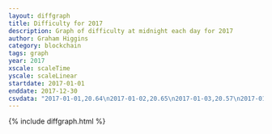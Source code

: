 ```yaml
---
layout: diffgraph
title: Difficulty for 2017
description: Graph of difficulty at midnight each day for 2017
author: Graham Higgins
category: blockchain
tags: graph
year: 2017
xscale: scaleTime
yscale: scaleLinear
startdate: 2017-01-01
enddate: 2017-12-30
csvdata: "2017-01-01,20.64\n2017-01-02,20.65\n2017-01-03,20.57\n2017-01-04,21.50\n2017-01-05,21.51\n2017-01-06,21.51\n2017-01-07,21.55\n2017-01-08,21.30\n2017-01-09,21.60\n2017-01-10,21.71\n2017-01-11,21.50\n2017-01-12,21.60\n2017-01-13,21.63\n2017-01-14,21.61\n2017-01-15,21.50\n2017-01-16,21.49\n2017-01-17,21.49\n2017-01-18,21.68\n2017-01-19,21.42\n2017-01-20,21.64\n2017-01-21,21.54\n2017-01-22,21.73\n2017-01-23,21.91\n2017-01-24,21.92\n2017-01-25,22.01\n2017-01-26,21.94\n2017-01-27,21.84\n2017-01-28,21.90\n2017-01-29,21.75\n2017-01-30,21.79\n2017-01-31,21.74\n2017-02-01,21.81\n2017-02-02,21.72\n2017-02-03,21.80\n2017-02-04,21.85\n2017-02-05,21.64\n2017-02-06,21.82\n2017-02-07,22.02\n2017-02-08,21.78\n2017-02-09,21.95\n2017-02-10,21.80\n2017-02-11,21.96\n2017-02-12,21.74\n2017-02-13,21.73\n2017-02-14,21.90\n2017-02-15,21.65\n2017-02-16,21.91\n2017-02-17,21.77\n2017-02-18,21.69\n2017-02-19,21.87\n2017-02-20,21.92\n2017-02-21,21.93\n2017-02-22,21.88\n2017-02-23,21.86\n2017-02-24,21.75\n2017-02-25,21.94\n2017-02-26,21.82\n2017-02-27,21.78\n2017-02-28,21.78\n2017-03-01,20.92\n2017-03-02,21.81\n2017-03-03,21.91\n2017-03-04,21.83\n2017-03-05,21.84\n2017-03-06,21.95\n2017-03-07,21.87\n2017-03-08,21.61\n2017-03-09,21.83\n2017-03-10,21.78\n2017-03-11,21.91\n2017-03-12,21.68\n2017-03-13,21.89\n2017-03-14,21.66\n2017-03-15,21.78\n2017-03-16,21.75\n2017-03-17,21.60\n2017-03-18,21.64\n2017-03-19,21.63\n2017-03-20,21.72\n2017-03-21,21.68\n2017-03-22,21.69\n2017-03-23,21.58\n2017-03-24,21.67\n2017-03-25,21.54\n2017-03-26,21.72\n2017-03-27,21.82\n2017-03-28,21.75\n2017-03-29,21.77\n2017-03-30,21.69\n2017-03-31,21.75\n2017-04-01,21.18\n2017-04-02,21.55\n2017-04-03,21.61\n2017-04-04,21.46\n2017-04-05,21.67\n2017-04-06,21.60\n2017-04-07,21.26\n2017-04-08,21.10\n2017-04-09,21.64\n2017-04-10,21.85\n2017-04-11,21.65\n2017-04-12,21.45\n2017-04-13,21.37\n2017-04-14,21.14\n2017-04-15,21.25\n2017-04-16,21.09\n2017-04-17,21.10\n2017-04-18,21.30\n2017-04-19,21.28\n2017-04-20,21.17\n2017-04-21,21.20\n2017-04-22,21.09\n2017-04-23,21.15\n2017-04-24,21.17\n2017-04-25,21.08\n2017-04-26,21.08\n2017-04-27,21.18\n2017-04-28,21.25\n2017-04-29,21.16\n2017-04-30,21.11\n2017-05-01,21.16\n2017-05-02,21.22\n2017-05-03,21.24\n2017-05-04,20.65\n2017-05-05,21.17\n2017-05-06,21.24\n2017-05-07,21.28\n2017-05-08,21.36\n2017-05-09,21.44\n2017-05-10,21.44\n2017-05-11,21.36\n2017-05-12,21.48\n2017-05-13,21.65\n2017-05-14,21.69\n2017-05-15,21.62\n2017-05-16,21.76\n2017-05-17,21.59\n2017-05-18,21.54\n2017-05-19,21.42\n2017-05-20,20.96\n2017-05-21,20.92\n2017-05-22,21.09\n2017-05-23,21.05\n2017-05-24,21.23\n2017-05-25,21.17\n2017-05-26,21.26\n2017-05-27,21.31\n2017-05-28,21.39\n2017-05-29,21.46\n2017-05-30,21.35\n2017-05-31,21.34\n2017-06-01,21.51\n2017-06-02,21.32\n2017-06-03,21.47\n2017-06-04,21.40\n2017-06-05,21.58\n2017-06-06,21.55\n2017-06-07,21.63\n2017-06-08,21.70\n2017-06-09,21.68\n2017-06-10,21.68\n2017-06-11,21.28\n2017-06-12,21.30\n2017-06-13,21.28\n2017-06-14,21.31\n2017-06-15,21.50\n2017-06-16,21.52\n2017-06-17,21.42\n2017-06-18,21.70\n2017-06-19,21.27\n2017-06-20,21.56\n2017-06-21,21.27\n2017-06-22,21.23\n2017-06-23,21.51\n2017-06-24,21.14\n2017-06-25,20.29\n2017-06-26,20.66\n2017-06-27,21.05\n2017-06-28,21.19\n2017-06-29,20.66\n2017-06-30,20.76\n2017-07-01,20.75\n2017-07-02,20.69\n2017-07-03,20.83\n2017-07-04,20.76\n2017-07-05,20.92\n2017-07-06,21.03\n2017-07-07,20.94\n2017-07-08,20.96\n2017-07-09,21.04\n2017-07-10,21.04\n2017-07-11,21.12\n2017-07-12,20.85\n2017-07-13,20.78\n2017-07-14,20.83\n2017-07-15,20.87\n2017-07-16,20.43\n2017-07-17,20.68\n2017-07-18,21.01\n2017-07-19,21.21\n2017-07-20,21.35\n2017-07-21,21.25\n2017-07-22,21.18\n2017-07-23,21.25\n2017-07-24,20.77\n2017-07-25,21.15\n2017-07-26,21.20\n2017-07-27,21.19\n2017-07-28,21.29\n2017-07-29,21.45\n2017-07-30,21.28\n2017-07-31,21.19\n2017-08-01,21.44\n2017-08-02,21.43\n2017-08-03,21.48\n2017-08-04,21.41\n2017-08-05,21.25\n2017-08-06,21.34\n2017-08-07,21.41\n2017-08-08,21.48\n2017-08-09,21.40\n2017-08-10,21.38\n2017-08-11,21.05\n2017-08-12,21.22\n2017-08-13,21.13\n2017-08-14,21.25\n2017-08-15,21.24\n2017-08-16,21.31\n2017-08-17,21.22\n2017-08-18,21.34\n2017-08-19,21.20\n2017-08-20,20.95\n2017-08-21,20.92\n2017-08-22,21.36\n2017-08-23,21.37\n2017-08-24,21.04\n2017-08-25,21.05\n2017-08-26,20.85\n2017-08-27,20.69\n2017-08-28,20.97\n2017-08-29,20.84\n2017-08-30,20.99\n2017-08-31,20.96\n2017-09-01,21.04\n2017-09-02,21.43\n2017-09-03,21.14\n2017-09-04,20.96\n2017-09-05,21.19\n2017-09-06,21.38\n2017-09-07,21.39\n2017-09-08,21.40\n2017-09-09,21.12\n2017-09-10,21.25\n2017-09-11,21.27\n2017-09-12,21.43\n2017-09-13,21.42\n2017-09-14,21.54\n2017-09-15,21.49\n2017-09-16,21.38\n2017-09-17,21.24\n2017-09-18,21.15\n2017-09-19,21.42\n2017-09-20,21.37\n2017-09-21,21.01\n2017-09-22,21.44\n2017-09-23,21.45\n2017-09-24,21.07\n2017-09-25,21.42\n2017-09-26,21.41\n2017-09-27,21.38\n2017-09-28,21.29\n2017-09-29,21.35\n2017-09-30,21.32\n2017-10-01,21.38\n2017-10-02,21.26\n2017-10-03,21.37\n2017-10-04,21.38\n2017-10-05,21.27\n2017-10-06,21.42\n2017-10-07,21.30\n2017-10-08,21.36\n2017-10-09,21.41\n2017-10-10,21.33\n2017-10-11,21.23\n2017-10-12,21.40\n2017-10-13,21.58\n2017-10-14,21.27\n2017-10-15,21.29\n2017-10-16,21.25\n2017-10-17,21.66\n2017-10-18,21.43\n2017-10-19,21.66\n2017-10-20,21.63\n2017-10-21,21.70\n2017-10-22,21.67\n2017-10-23,21.37\n2017-10-24,21.57\n2017-10-25,21.71\n2017-10-26,21.68\n2017-10-27,21.53\n2017-10-28,21.71\n2017-10-29,21.72\n2017-10-30,21.73\n2017-10-31,21.65\n2017-11-01,21.73\n2017-11-02,21.84\n2017-11-03,21.76\n2017-11-04,21.58\n2017-11-05,21.56\n2017-11-06,21.62\n2017-11-07,21.59\n2017-11-08,21.81\n2017-11-09,21.66\n2017-11-10,21.86\n2017-11-11,21.88\n2017-11-12,21.87\n2017-11-13,21.92\n2017-11-14,21.88\n2017-11-15,21.70\n2017-11-16,21.62\n2017-11-17,21.79\n2017-11-18,21.73\n2017-11-19,21.85\n2017-11-20,21.90\n2017-11-21,21.75\n2017-11-22,21.91\n2017-11-23,21.90\n2017-11-24,21.91\n2017-11-25,21.82\n2017-11-26,22.06\n2017-11-27,21.95\n2017-11-28,21.96\n2017-11-29,22.08\n2017-11-30,22.17\n2017-12-01,22.16\n2017-12-02,22.19\n2017-12-03,22.03\n2017-12-04,22.00\n2017-12-05,21.92\n2017-12-06,22.03\n2017-12-07,21.87\n2017-12-08,22.09\n2017-12-09,22.13\n2017-12-10,22.15\n2017-12-11,22.06\n2017-12-12,22.05\n2017-12-13,22.07\n2017-12-14,22.14\n2017-12-15,22.12\n2017-12-16,22.05\n2017-12-17,22.29\n2017-12-18,22.32\n2017-12-19,22.42\n2017-12-20,22.36\n2017-12-21,22.31\n2017-12-22,22.07\n2017-12-23,22.09\n2017-12-24,22.26\n2017-12-25,22.03\n2017-12-26,22.07\n2017-12-27,22.25\n2017-12-28,21.87\n2017-12-29,21.70\n2017-12-30,21.96"
---
```


{% include diffgraph.html %}

